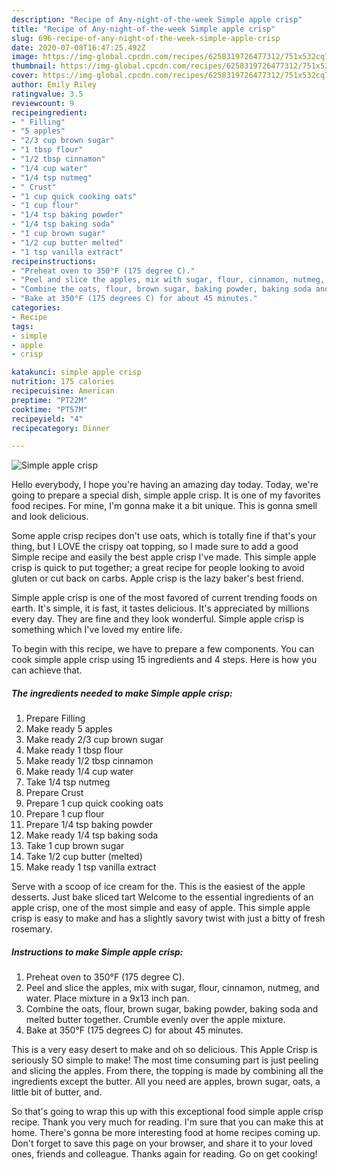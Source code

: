 ```yaml
---
description: "Recipe of Any-night-of-the-week Simple apple crisp"
title: "Recipe of Any-night-of-the-week Simple apple crisp"
slug: 696-recipe-of-any-night-of-the-week-simple-apple-crisp
date: 2020-07-08T16:47:25.492Z
image: https://img-global.cpcdn.com/recipes/6258319726477312/751x532cq70/simple-apple-crisp-recipe-main-photo.jpg
thumbnail: https://img-global.cpcdn.com/recipes/6258319726477312/751x532cq70/simple-apple-crisp-recipe-main-photo.jpg
cover: https://img-global.cpcdn.com/recipes/6258319726477312/751x532cq70/simple-apple-crisp-recipe-main-photo.jpg
author: Emily Riley
ratingvalue: 3.5
reviewcount: 9
recipeingredient:
- " Filling"
- "5 apples"
- "2/3 cup brown sugar"
- "1 tbsp flour"
- "1/2 tbsp cinnamon"
- "1/4 cup water"
- "1/4 tsp nutmeg"
- " Crust"
- "1 cup quick cooking oats"
- "1 cup flour"
- "1/4 tsp baking powder"
- "1/4 tsp baking soda"
- "1 cup brown sugar"
- "1/2 cup butter melted"
- "1 tsp vanilla extract"
recipeinstructions:
- "Preheat oven to 350°F (175 degree C)."
- "Peel and slice the apples, mix with sugar, flour, cinnamon, nutmeg, and water. Place mixture in a 9x13 inch pan."
- "Combine the oats, flour, brown sugar, baking powder, baking soda and melted butter together. Crumble evenly over the apple mixture."
- "Bake at 350°F (175 degrees C) for about 45 minutes."
categories:
- Recipe
tags:
- simple
- apple
- crisp

katakunci: simple apple crisp 
nutrition: 175 calories
recipecuisine: American
preptime: "PT22M"
cooktime: "PT57M"
recipeyield: "4"
recipecategory: Dinner

---
```



![Simple apple crisp](https://img-global.cpcdn.com/recipes/6258319726477312/751x532cq70/simple-apple-crisp-recipe-main-photo.jpg)

Hello everybody, I hope you're having an amazing day today. Today, we're going to prepare a special dish, simple apple crisp. It is one of my favorites food recipes. For mine, I'm gonna make it a bit unique. This is gonna smell and look delicious.

Some apple crisp recipes don&#39;t use oats, which is totally fine if that&#39;s your thing, but I LOVE the crispy oat topping, so I made sure to add a good Simple recipe and easily the best apple crisp I&#39;ve made. This simple apple crisp is quick to put together; a great recipe for people looking to avoid gluten or cut back on carbs. Apple crisp is the lazy baker&#39;s best friend.

Simple apple crisp is one of the most favored of current trending foods on earth. It's simple, it is fast, it tastes delicious. It's appreciated by millions every day. They are fine and they look wonderful. Simple apple crisp is something which I've loved my entire life.


To begin with this recipe, we have to prepare a few components. You can cook simple apple crisp using 15 ingredients and 4 steps. Here is how you can achieve that.

<!--inarticleads1-->

##### The ingredients needed to make Simple apple crisp:

1. Prepare  Filling
1. Make ready 5 apples
1. Make ready 2/3 cup brown sugar
1. Make ready 1 tbsp flour
1. Make ready 1/2 tbsp cinnamon
1. Make ready 1/4 cup water
1. Take 1/4 tsp nutmeg
1. Prepare  Crust
1. Prepare 1 cup quick cooking oats
1. Prepare 1 cup flour
1. Prepare 1/4 tsp baking powder
1. Make ready 1/4 tsp baking soda
1. Take 1 cup brown sugar
1. Take 1/2 cup butter (melted)
1. Make ready 1 tsp vanilla extract


Serve with a scoop of ice cream for the. This is the easiest of the apple desserts. Just bake sliced tart Welcome to the essential ingredients of an apple crisp, one of the most simple and easy of apple. This simple apple crisp is easy to make and has a slightly savory twist with just a bitty of fresh rosemary. 

<!--inarticleads2-->

##### Instructions to make Simple apple crisp:

1. Preheat oven to 350°F (175 degree C).
1. Peel and slice the apples, mix with sugar, flour, cinnamon, nutmeg, and water. Place mixture in a 9x13 inch pan.
1. Combine the oats, flour, brown sugar, baking powder, baking soda and melted butter together. Crumble evenly over the apple mixture.
1. Bake at 350°F (175 degrees C) for about 45 minutes.


This is a very easy desert to make and oh so delicious. This Apple Crisp is seriously SO simple to make! The most time consuming part is just peeling and slicing the apples. From there, the topping is made by combining all the ingredients except the butter. All you need are apples, brown sugar, oats, a little bit of butter, and. 

So that's going to wrap this up with this exceptional food simple apple crisp recipe. Thank you very much for reading. I'm sure that you can make this at home. There's gonna be more interesting food at home recipes coming up. Don't forget to save this page on your browser, and share it to your loved ones, friends and colleague. Thanks again for reading. Go on get cooking!
